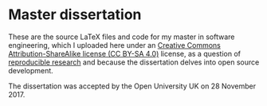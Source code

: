 # Master dissertation
These are the source LaTeX files and code for my master in software engineering, which I uploaded here under an [Creative Commons Attribution-ShareAlike license (CC BY-SA 4.0)](http://creativecommons.org/licenses/by-sa/4.0/) license, as a question of [reproducible research](https://cos.io/our-services/top-guidelines/) and because the dissertation delves into open source development.

The dissertation was accepted by the Open University UK on 28 November 2017.

